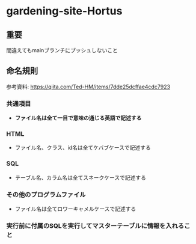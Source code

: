 # gardening-site-Hortus

## 重要

間違えてもmainブランチにプッシュしないこと

## 命名規則

参考資料:
<https://qiita.com/Ted-HM/items/7dde25dcffae4cdc7923>

### 共通項目

- **ファイル名は全て一目で意味の通じる英語で記述する**

### HTML

- ファイル名、クラス、id名は全てケバブケースで記述する

### SQL

- テーブル名、カラム名は全てスネークケースで記述する

### その他のプログラムファイル

- ファイル名は全てロワーキャメルケースで記述する

### 実行前に付属のSQLを実行してマスターテーブルに情報を入れること
